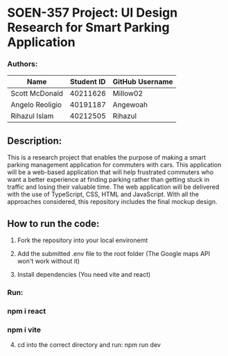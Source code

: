 # SOEN-357 Project: UI Design Research for Smart Parking Application 

### Authors:
| Name    | Student ID | GitHub Username |
| -------- | ------- | ------- |
| Scott McDonald | 40211626 | Millow02 |
| Angelo Reoligio | 40191187 | Angewoah |
| Rihazul Islam | 40212505 | Rihazul |


## Description:
This is a research project that enables the purpose of making a smart parking management application for commuters with cars. This application will be a web-based application that will help frustrated commuters who want a better experience at finding parking rather than getting stuck in traffic and losing their valuable time. The web application will be delivered with the use of TypeScript, CSS, HTML and JavaScript. With all the approaches considered, this repository includes the final mockup design.  

## How to run the code:

1. Fork the repository into your local environemt

2. Add the submitted .env file to the root folder (The Google maps API won't work without it)

3. Install dependencies (You need vite and react)
   
### Run:
### npm i react
### npm i vite

4. cd into the correct directory and run: npm run dev

